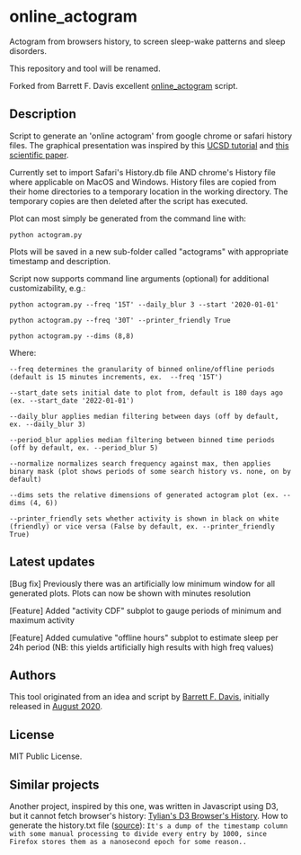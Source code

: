 # online_actogram
Actogram from browsers history, to screen sleep-wake patterns and sleep disorders.

This repository and tool will be renamed.

Forked from Barrett F. Davis excellent [online_actogram](https://github.com/barrettfdavis/online_actogram) script.

## Description
Script to generate an 'online actogram' from google chrome or safari history files. The graphical presentation was inspired by this [UCSD tutorial](https://ccb.ucsd.edu/the-bioclock-studio/education-resources/basics/part2.html) and [this scientific paper](https://doi.org/10.1186/1741-7007-8-93).

Currently set to import Safari's History.db file AND chrome's History file where applicable on MacOS and Windows. History files are copied from their home directories to a temporary location in the working directory. The temporary copies are then deleted after the script has executed. 

Plot can most simply be generated from the command line with:

```python actogram.py```


Plots will be saved in a new sub-folder called "actograms" with appropriate timestamp and description. 


Script now supports command line arguments (optional) for additional customizability, e.g.: 

```python actogram.py --freq '15T' --daily_blur 3 --start '2020-01-01' ```

```python actogram.py --freq '30T' --printer_friendly True```

```python actogram.py --dims (8,8)```

Where: 

```
--freq determines the granularity of binned online/offline periods (default is 15 minutes increments, ex.  --freq '15T')

--start_date sets initial date to plot from, default is 180 days ago (ex. --start_date '2022-01-01')

--daily_blur applies median filtering between days (off by default, ex. --daily_blur 3)  

--period_blur applies median filtering between binned time periods (off by default, ex. --period_blur 5)

--normalize normalizes search frequency against max, then applies binary mask (plot shows periods of some search history vs. none, on by default)

--dims sets the relative dimensions of generated actogram plot (ex. --dims (4, 6))

--printer_friendly sets whether activity is shown in black on white (friendly) or vice versa (False by default, ex. --printer_friendly True)
```

## Latest updates

[Bug fix] Previously there was an artificially low minimum window for all generated plots. Plots can now be shown with minutes resolution 

[Feature] Added "activity CDF" subplot to gauge periods of minimum and maximum activity 

[Feature] Added cumulative "offline hours" subplot to estimate sleep per 24h period (NB: this yields artificially high results with high freq values)

## Authors

This tool originated from an idea and script by [Barrett F. Davis](https://github.com/barrettfdavis/online_actogram), initially released in [August 2020](https://web.archive.org/web/20221127100155/https://www.reddit.com/r/N24/comments/hxve2w/dont_delete_your_browser_history/).

## License

MIT Public License.

## Similar projects

Another project, inspired by this one, was written in Javascript using D3, but it cannot fetch browser's history: [Tylian's D3 Browser's History](https://web.archive.org/web/20221207124930/https://tylian.net/d3/history.html).
How to generate the history.txt file ([source](https://www.reddit.com/r/N24/comments/hxve2w/comment/g30ve2y/?utm_source=share&utm_medium=web2x&context=3)): ```It's a dump of the timestamp column with some manual processing to divide every entry by 1000, since Firefox stores them as a nanosecond epoch for some reason..```
